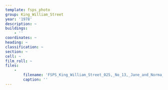 ```yaml
---
template: fsps_photo
group: King_William_Street
year: '1978'
description: ~
buildings:
    - ''
coordinates: ~
heading: ~
classification: ~
section: ~
cell: ~
film_roll: ~
files:
    -
        filename: 'FSPS_King_William_Street_025,_No_13,_Jane_and_Norma_Tapper,_lot_48,_16-5-G,_1978.png'
        caption: ''
---
```

